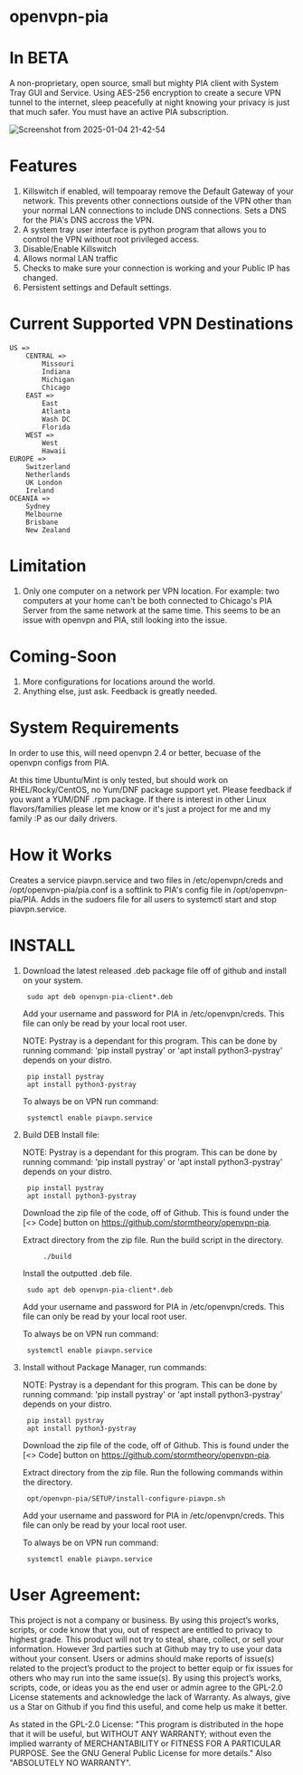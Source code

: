 # openvpn-pia
# In BETA

A non-proprietary, open source, small but mighty PIA client with System Tray GUI and Service. Using AES-256 encryption to create a secure VPN tunnel to the internet, sleep peacefully at night knowing your privacy is just that much safer. You must have an active PIA subscription.

![Screenshot from 2025-01-04 21-42-54](https://github.com/user-attachments/assets/29066e4f-9906-4869-8320-adeae1067028)

# Features
1) Killswitch if enabled, will tempoaray remove the Default Gateway of your network. This prevents other connections outside of the VPN other than your normal LAN connections to include DNS connections. Sets a DNS for the PIA's DNS accross the VPN.
2) A system tray user interface is python program that allows you to control the VPN without root privileged access.
3) Disable/Enable Killswitch
4) Allows normal LAN traffic
5) Checks to make sure your connection is working and your Public IP has changed.
6) Persistent settings and Default settings.

# Current Supported VPN Destinations
    US =>
        CENTRAL =>
            Missouri
            Indiana
            Michigan
            Chicago
        EAST =>
            East
            Atlanta
            Wash DC
            Florida
        WEST =>
            West
            Hawaii
    EUROPE =>
        Switzerland
        Netherlands
        UK London
        Ireland
    OCEANIA =>
        Sydney
        Melbourne
        Brisbane
        New Zealand

# Limitation
1) Only one computer on a network per VPN location. For example: two computers at your home can't be both connected to Chicago's PIA Server from the same network at the same time. This seems to be an issue with openvpn and PIA, still looking into the issue.

# Coming-Soon
1) More configurations for locations around the world.
2) Anything else, just ask. Feedback is greatly needed.

# System Requirements
In order to use this, will need openvpn 2.4 or better, becuase of the openvpn configs from PIA.

At this time Ubuntu/Mint is only tested, but should work on RHEL/Rocky/CentOS, no Yum/DNF package support yet. Please feedback if you want a YUM/DNF .rpm package. If there is interest in other Linux flavors/families please let me know or it's just a project for me and my family :P as our daily drivers.

# How it Works
Creates a service piavpn.service and two files in /etc/openvpn/creds and /opt/openvpn-pia/pia.conf is a softlink to PIA's config file in /opt/openvpn-pia/PIA. Adds in the sudoers file for all users to systemctl start and stop piavpn.service. 

# INSTALL
1) Download the latest released .deb package file off of github and install on your system.

		sudo apt deb openvpn-pia-client*.deb

	Add your username and password for PIA in /etc/openvpn/creds. This file can only be read by your local root user.

	NOTE: Pystray is a dependant for this program. This can be done by running command: 'pip install pystray' or 'apt install python3-pystray' depends on your distro.

		pip install pystray
		apt install python3-pystray
	
 	To always be on VPN run command:

  		systemctl enable piavpn.service

3) Build DEB Install file:

   NOTE: Pystray is a dependant for this program. This can be done by running command: 'pip install pystray' or 'apt install python3-pystray' depends on your distro.

		pip install pystray
		apt install python3-pystray

   Download the zip file of the code, off of Github. This is found under the [<> Code] button on https://github.com/stormtheory/openvpn-pia.

   Extract directory from the zip file. Run the build script in the directory.

        	./build

   Install the outputted .deb file.

   		sudo apt deb openvpn-pia-client*.deb

   Add your username and password for PIA in /etc/openvpn/creds. This file can only be read by your local root user.

   To always be on VPN run command:

   		systemctl enable piavpn.service

5) Install without Package Manager, run commands:
	
   NOTE: Pystray is a dependant for this program. This can be done by running command: 'pip install pystray' or 'apt install python3-pystray' depends on your distro.

		pip install pystray
		apt install python3-pystray

   Download the zip file of the code, off of Github. This is found under the [<> Code] button on https://github.com/stormtheory/openvpn-pia.

   Extract directory from the zip file. Run the following commands within the directory.

        opt/openvpn-pia/SETUP/install-configure-piavpn.sh

   Add your username and password for PIA in /etc/openvpn/creds. This file can only be read by your local root user.

   To always be on VPN run command:

   		systemctl enable piavpn.service

# User Agreement:
This project is not a company or business. By using this project’s works, scripts, or code know that you, out of respect are entitled to privacy to highest grade. This product will not try to steal, share, collect, or sell your information. However 3rd parties such at Github may try to use your data without your consent. Users or admins should make reports of issue(s) related to the project’s product to the project to better equip or fix issues for others who may run into the same issue(s). By using this project’s works, scripts, code, or ideas you as the end user or admin agree to the GPL-2.0 License statements and acknowledge the lack of Warranty. As always, give us a Star on Github if you find this useful, and come help us make it better.

As stated in the GPL-2.0 License:
    "This program is distributed in the hope that it will be useful,
    but WITHOUT ANY WARRANTY; without even the implied warranty of
    MERCHANTABILITY or FITNESS FOR A PARTICULAR PURPOSE.  See the
    GNU General Public License for more details." Also "ABSOLUTELY NO WARRANTY".
